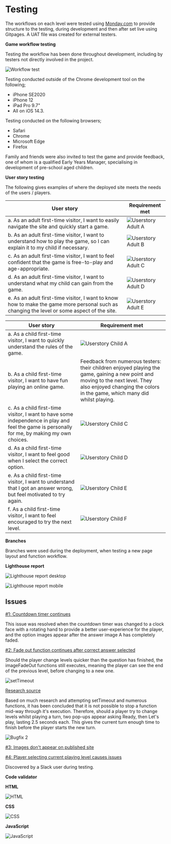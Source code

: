 # Testing

The workflows on each level were tested using [Monday.com](https://view.monday.com/1055700560-c01e5354c02ab53b9f7b9e492d44d50f?r=use1) to provide structure to the testing, during development and then after set live using Gitpages. A UAT file was created for external testers.

**Game workflow testing**

Testing the workflow has been done throughout development, including by testers not directly involved in the project.

![Workflow test](supporting_docs/workflow_testing.jpg)

Testing conducted outside of the Chrome development tool on the following;

* iPhone SE2020
* iPhone 12
* iPad Pro 9.7"
* All on iOS 14.3.

Testing conducted on the following browsers;

* Safari
* Chrome
* Microsoft Edge
* Firefox

Family and friends were also invited to test the game and provide feedback, one of whom is a qualified Early Years Manager, specialising in development of pre-school aged children.

**User story testing**

The following gives examples of where the deployed site meets the needs of the users / players.

| User story | Requirement met
|---|---|
| a. As an adult first-time visitor, I want to easily navigate the site and quickly start a game. |![Userstory Adult A](supporting_docs/userstory_a.jpg) |
| b. As an adult first-time visitor, I want to understand how to play the game, so I can explain it to my child if necessary. | ![Userstory Adult B](supporting_docs/userstory_b.jpg) |
| c. As an adult first-time visitor, I want to feel confident that the game is free-to-play and age-appropriate. | ![Userstory Adult C](supporting_docs/userstory_c.jpg) |
| d. As an adult first-time visitor, I want to understand what my child can gain from the game. | ![Userstory Adult D](supporting_docs/userstory_d.jpg) |
| e. As an adult first-time visitor, I want to know how to make the game more personal such as changing the level or some aspect of the site. | ![Userstory Adult E](supporting_docs/userstory_e.jpg) |

| User story | Requirement met
|---|---|
| a. As a child first-time visitor, I want to quickly understand the rules of the game. | ![Userstory Child A](supporting_docs/userstory_child_a.jpg) |
| b. As a child first-time visitor, I want to have fun playing an online game. | Feedback from numerous testers: their children enjoyed playing the game, gaining a new point and moving to the next level. They also enjoyed changing the colors in the game, which many did whilst playing. |
| c. As a child first-time visitor, I want to have some independence in play and feel the game is personally for me, by making my own choices. | ![Userstory Child C](supporting_docs/userstory_child_c.jpg)|
| d. As a child first-time visitor, I want to feel good when I select the correct option. | ![Userstory Child D](supporting_docs/userstory_child_d.jpg)|
| e. As a child first-time visitor, I want to understand that I got an answer wrong, but feel motivated to try again. | ![Userstory Child E](supporting_docs/userstory_child_e.jpg)|
| f. As a child first-time visitor, I want to feel encouraged to try the next level. | ![Userstory Child F](supporting_docs/userstory_child_f.jpg)|

**Branches**

Branches were used during the deployment, when testing a new page layout and function workflow.

**Lighthouse report**

![Lighthouse report desktop](supporting_docs/lighthouse_report_desktop.jpg)

![Lighthouse report mobile](supporting_docs/lighthouse_report_mobile.jpg)

## Issues

[#1: Countdown timer continues](https://github.com/CatherineTrevor/help-trevor-grow/issues/1)

This issue was resolved when the countdown timer was changed to a clock face with a rotating hand to provide a better user-experience for the player, and the option images appear after the answer image A has completely faded.

[#2: Fade out function continues after correct answer selected](https://github.com/CatherineTrevor/help-trevor-grow/issues/2)

Should the player change levels quicker than the question has finished, the imageFadeOut functions still executes, meaning the player can see the end of the previous level, before changing to a new one.

![setTimeout](supporting_docs/setTimeout.jpg)

[Research source](https://stackoverflow.com/questions/10517835/can-javascript-function-execution-be-interrupted)

Based on much research and attempting setTimeout and numerous functions, it has been concluded that it is not possible to stop a function mid-way through it's execution. Therefore, should a player try to change levels whilst playing a turn, two pop-ups appear asking Ready, then Let's play, lasting 2.5 seconds each. This gives the current turn enough time to finish before the player starts the new turn.

![Bugfix 2](supporting_docs/bugfix_2.jpg)

[#3: Images don't appear on published site](https://github.com/CatherineTrevor/help-trevor-grow/issues/3)

[#4: Player selecting current playing level causes issues](https://github.com/CatherineTrevor/help-trevor-grow/issues/4)

Discovered by a Slack user during testing.

**Code validator**

**HTML**

![HTML](supporting_docs/html_validator.jpg)

**CSS**

![CSS](supporting_docs/css_validator.jpg)

**JavaScript**

![JavaScript](supporting_docs/jshint_validator.jpg)
